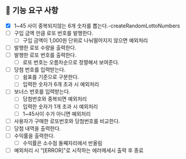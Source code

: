 ## 🚀 기능 요구 사항
- [x] 1~45 사이 중복되지않는 6개 숫자를 뽑는다.-createRandomLottoNumbers
- [ ] 구입 금액 만큼 로또 번호를 발행한다.
  - [ ] 구입 금액이 1,000원 단위로 나눠떨어지지 않으면 예외처리
- [ ] 발행한 로또 수량을 출력한다.
- [ ] 발행한 로또 번호를 출력한다.
  - [ ] 로또 번호는 오름차순으로 정렬해서 보여준다.
- [ ] 당첨 번호를 입력받는다.
  - [ ] 쉼표를 기준으로 구분한다.
  - [ ] 입력한 숫자가 6개 초과 시 예외처리
- [ ] 보너스 번호를 입력받는다.
  - [ ] 당첨번호와 중복되면 예외처리
  - [ ] 입력한 숫자가 1개 초과 시 예외처리
  - [ ] 1~45사이 수가 아니면 예외처리
- [ ] 사용자가 구매한 로또번호와 당첨번호를 비교한다.
- [ ] 당첨 내역을 출력한다.
- [ ] 수익률을 출력한다.
  - [ ] 수익률은 소수점 둘째자리에서 반올림
- [ ] 예외처리 시 "[ERROR]"로 시작하는 에러메세시 출력 후 종료